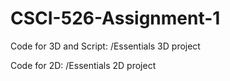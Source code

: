 # CSCI-526-Assignment-1

Code for 3D and Script: /Essentials 3D project

Code for 2D: /Essentials 2D project
